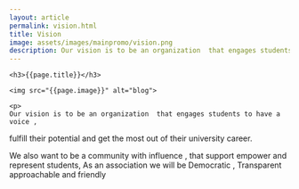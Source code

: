 ```yaml
---
layout: article
permalink: vision.html
title: Vision
image: assets/images/mainpromo/vision.png
description: Our vision is to be an organization  that engages students to have a voice ,fulfill their potential and get the most out of their university career.
---
```

	<h3>{{page.title}}</h3>
<div class="container shadow wow slideInUp">

	<img src="{{page.image}}" alt="blog">

	<p>
	Our vision is to be an organization  that engages students to have a voice ,
fulfill their potential and get the most out of their university career.
 </p>
   <p>
  We also want to be a community with influence , that support empower and
represent students, As an association we will be Democratic , Transparent
approachable and friendly
    </p>

</div>
